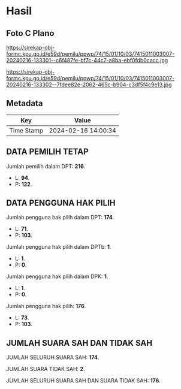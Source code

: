 # Hasil

## Foto C Plano

https://sirekap-obj-formc.kpu.go.id/e59d/pemilu/ppwp/74/15/01/10/03/7415011003007-20240216-133301--c6f487fe-bf7c-44c7-a8ba-ebf0fdb0cacc.jpg

https://sirekap-obj-formc.kpu.go.id/e59d/pemilu/ppwp/74/15/01/10/03/7415011003007-20240216-133302--7fdee82e-2062-465c-b904-c3df5f4c9e13.jpg


## Metadata

| Key        | Value               |
| ---------- | ------------------- |
| Time Stamp | 2024-02-16 14:00:34 |


## DATA PEMILIH TETAP

Jumlah pemilih dalam DPT: **216**.
 * L: **94**.
 * P: **122**.

## DATA PENGGUNA HAK PILIH

Jumlah pengguna hak pilih dalam DPT: **174**.
 * L: **71**.
 * P: **103**.

Jumlah pengguna hak pilih dalam DPTb: **1**.
 * L: **1**.
 * P: **0**.

Jumlah pengguna hak pilih dalam DPK: **1**.
 * L: **1**.
 * P: **0**.

Jumlah pengguna hak pilih: **176**.
 * L: **73**.
 * P: **103**.

## JUMLAH SUARA SAH DAN TIDAK SAH

JUMLAH SELURUH SUARA SAH: **174**.

JUMLAH SUARA TIDAK SAH: **2**.

JUMLAH SELURUH SUARA SAH DAN SUARA TIDAK SAH: **176**.


